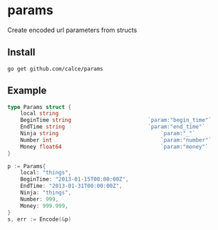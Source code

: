 # params
Create encoded url parameters from structs

## Install
`go get github.com/calce/params`

## Example
```go
type Params struct {
	local string																			// unexported fields are ignored
	BeginTime string						`param:"begin_time"`
	EndTime string							`param:"end_time"`
	Ninja string								`param:"_"`						// fields with param tag "_" are ignored
	Number int									`param:"number"`
	Money float64								`param:"money"`	
}

p := Params{
	local: "things",
	BeginTime: "2013-01-15T00:00:00Z",
	EndTime: "2013-01-31T00:00:00Z",
	Ninja: "things",
	Number: 999,
	Money: 999.999,
}
s, err := Encode(&p)
```